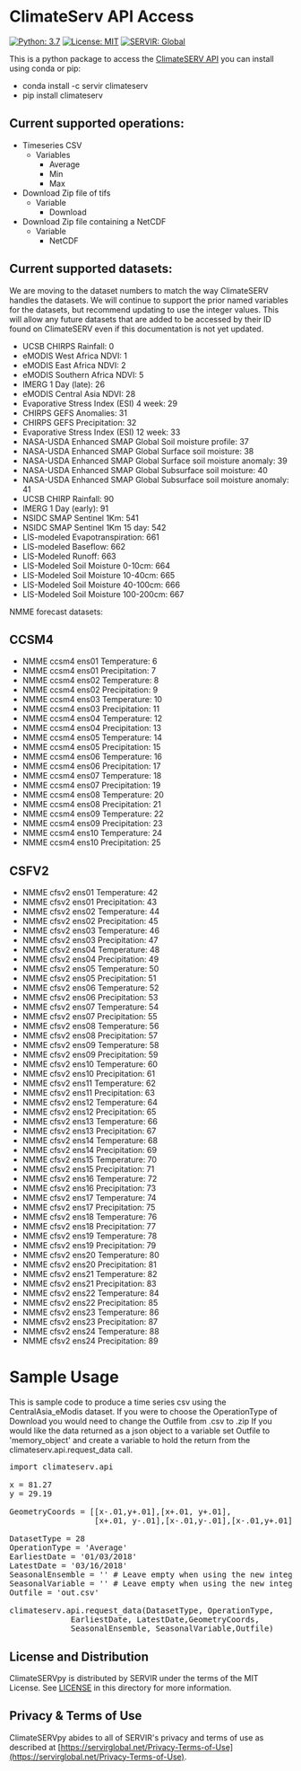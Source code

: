 # ClimateServ API Access


[![Python: 3.7](https://img.shields.io/badge/python-3.6-blue.svg)](https://www.python.org/)
[![License: MIT](https://img.shields.io/badge/License-MIT-yellow.svg)](https://opensource.org/licenses/MIT)
[![SERVIR: Global](https://img.shields.io/badge/SERVIR-Global-green)](https://servirglobal.net)

This is a python package to access the [ClimateSERV API](https://climateserv.servirglobal.net/)
you can install using conda or pip:
* conda install -c servir climateserv
* pip install climateserv

## Current supported operations:
* Timeseries CSV 
    * Variables
        * Average
        * Min
        * Max
* Download Zip file of tifs
    * Variable
        * Download
* Download Zip file containing a NetCDF
    * Variable
        * NetCDF


## Current supported datasets:
We are moving to the dataset numbers to match the way ClimateSERV handles the datasets.  We will continue to 
support the prior named variables for the datasets, but recommend updating to use the integer values.  This will 
allow any future datasets that are added to be accessed by their ID found on ClimateSERV even if this documentation 
is not yet updated.  

* UCSB CHIRPS Rainfall: 0
* eMODIS West Africa NDVI: 1
* eMODIS East Africa NDVI: 2
* eMODIS Southern Africa NDVI: 5
* IMERG 1 Day (late): 26
* eMODIS Central Asia NDVI: 28
* Evaporative Stress Index (ESI) 4 week: 29
* CHIRPS GEFS Anomalies: 31
* CHIRPS GEFS Precipitation: 32
* Evaporative Stress Index (ESI) 12 week: 33
* NASA-USDA Enhanced SMAP Global Soil moisture profile: 37
* NASA-USDA Enhanced SMAP Global Surface soil moisture: 38
* NASA-USDA Enhanced SMAP Global Surface soil moisture anomaly: 39
* NASA-USDA Enhanced SMAP Global Subsurface soil moisture: 40
* NASA-USDA Enhanced SMAP Global Subsurface soil moisture anomaly: 41
* UCSB CHIRP Rainfall: 90
* IMERG 1 Day (early): 91
* NSIDC SMAP Sentinel 1Km: 541
* NSIDC SMAP Sentinel 1Km 15 day: 542
* LIS-modeled Evapotranspiration: 661
* LIS-modeled Baseflow: 662
* LIS-Modeled Runoff: 663
* LIS-Modeled Soil Moisture 0-10cm: 664
* LIS-Modeled Soil Moisture 10-40cm: 665
* LIS-Modeled Soil Moisture 40-100cm: 666
* LIS-Modeled Soil Moisture 100-200cm: 667


NMME forecast datasets:

## CCSM4
* NMME ccsm4 ens01 Temperature: 6
* NMME ccsm4 ens01 Precipitation: 7
* NMME ccsm4 ens02 Temperature: 8
* NMME ccsm4 ens02 Precipitation: 9
* NMME ccsm4 ens03 Temperature: 10
* NMME ccsm4 ens03 Precipitation: 11
* NMME ccsm4 ens04 Temperature: 12
* NMME ccsm4 ens04 Precipitation: 13
* NMME ccsm4 ens05 Temperature: 14
* NMME ccsm4 ens05 Precipitation: 15
* NMME ccsm4 ens06 Temperature: 16
* NMME ccsm4 ens06 Precipitation: 17
* NMME ccsm4 ens07 Temperature: 18
* NMME ccsm4 ens07 Precipitation: 19
* NMME ccsm4 ens08 Temperature: 20
* NMME ccsm4 ens08 Precipitation: 21
* NMME ccsm4 ens09 Temperature: 22
* NMME ccsm4 ens09 Precipitation: 23
* NMME ccsm4 ens10 Temperature: 24
* NMME ccsm4 ens10 Precipitation: 25

## CSFV2
* NMME cfsv2 ens01 Temperature: 42
* NMME cfsv2 ens01 Precipitation: 43
* NMME cfsv2 ens02 Temperature: 44
* NMME cfsv2 ens02 Precipitation: 45
* NMME cfsv2 ens03 Temperature: 46
* NMME cfsv2 ens03 Precipitation: 47
* NMME cfsv2 ens04 Temperature: 48
* NMME cfsv2 ens04 Precipitation: 49
* NMME cfsv2 ens05 Temperature: 50
* NMME cfsv2 ens05 Precipitation: 51
* NMME cfsv2 ens06 Temperature: 52
* NMME cfsv2 ens06 Precipitation: 53
* NMME cfsv2 ens07 Temperature: 54
* NMME cfsv2 ens07 Precipitation: 55
* NMME cfsv2 ens08 Temperature: 56
* NMME cfsv2 ens08 Precipitation: 57
* NMME cfsv2 ens09 Temperature: 58
* NMME cfsv2 ens09 Precipitation: 59
* NMME cfsv2 ens10 Temperature: 60
* NMME cfsv2 ens10 Precipitation: 61
* NMME cfsv2 ens11 Temperature: 62
* NMME cfsv2 ens11 Precipitation: 63
* NMME cfsv2 ens12 Temperature: 64
* NMME cfsv2 ens12 Precipitation: 65
* NMME cfsv2 ens13 Temperature: 66
* NMME cfsv2 ens13 Precipitation: 67
* NMME cfsv2 ens14 Temperature: 68
* NMME cfsv2 ens14 Precipitation: 69
* NMME cfsv2 ens15 Temperature: 70
* NMME cfsv2 ens15 Precipitation: 71
* NMME cfsv2 ens16 Temperature: 72
* NMME cfsv2 ens16 Precipitation: 73
* NMME cfsv2 ens17 Temperature: 74
* NMME cfsv2 ens17 Precipitation: 75
* NMME cfsv2 ens18 Temperature: 76
* NMME cfsv2 ens18 Precipitation: 77
* NMME cfsv2 ens19 Temperature: 78
* NMME cfsv2 ens19 Precipitation: 79
* NMME cfsv2 ens20 Temperature: 80
* NMME cfsv2 ens20 Precipitation: 81
* NMME cfsv2 ens21 Temperature: 82
* NMME cfsv2 ens21 Precipitation: 83
* NMME cfsv2 ens22 Temperature: 84
* NMME cfsv2 ens22 Precipitation: 85
* NMME cfsv2 ens23 Temperature: 86
* NMME cfsv2 ens23 Precipitation: 87
* NMME cfsv2 ens24 Temperature: 88
* NMME cfsv2 ens24 Precipitation: 89


    
# Sample Usage

This is sample code to produce a time series csv using the CentralAsia_eModis dataset.  If you were to choose the OperationType of Download you would need to change the Outfile from .csv to .zip If you would like the data returned as a json object to a variable set Outfile to 'memory_object' and create a variable to hold the return from the climateserv.api.request_data call. 
<pre>
import climateserv.api

x = 81.27   
y = 29.19

GeometryCoords = [[x-.01,y+.01],[x+.01, y+.01],
                  [x+.01, y-.01],[x-.01,y-.01],[x-.01,y+.01]]
                  
DatasetType = 28
OperationType = 'Average'
EarliestDate = '01/03/2018'
LatestDate = '03/16/2018'
SeasonalEnsemble = '' # Leave empty when using the new integer dataset IDs
SeasonalVariable = '' # Leave empty when using the new integer dataset IDs
Outfile = 'out.csv'

climateserv.api.request_data(DatasetType, OperationType, 
             EarliestDate, LatestDate,GeometryCoords, 
             SeasonalEnsemble, SeasonalVariable,Outfile)
</pre>


## License and Distribution

ClimateSERVpy is distributed by SERVIR under the terms of the MIT License. See
[LICENSE](https://github.com/SERVIR/ClimateSERVpy/blob/master/LICENSE) in this directory for more information.

## Privacy & Terms of Use

ClimateSERVpy abides to all of SERVIR's privacy and terms of use as described
at [https://servirglobal.net/Privacy-Terms-of-Use](https://servirglobal.net/Privacy-Terms-of-Use).